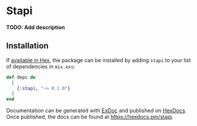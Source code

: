 # Stapi

**TODO: Add description**

## Installation

If [available in Hex](https://hex.pm/docs/publish), the package can be installed
by adding `stapi` to your list of dependencies in `mix.exs`:

```elixir
def deps do
  [
    {:stapi, "~> 0.1.0"}
  ]
end
```

Documentation can be generated with [ExDoc](https://github.com/elixir-lang/ex_doc)
and published on [HexDocs](https://hexdocs.pm). Once published, the docs can
be found at <https://hexdocs.pm/stapi>.


